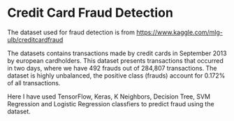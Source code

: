 # Credit Card Fraud Detection

The dataset used for fraud detection is from https://www.kaggle.com/mlg-ulb/creditcardfraud

The datasets contains transactions made by credit cards in September 2013 by european cardholders.
This dataset presents transactions that occurred in two days, where we have 492 frauds out of 284,807 transactions. The dataset is highly unbalanced, the positive class (frauds) account for 0.172% of all transactions.

Here I have used TensorFlow, Keras, K Neighbors, Decision Tree, SVM Regression and Logistic Regression classfiers to predict fraud using the dataset. 
